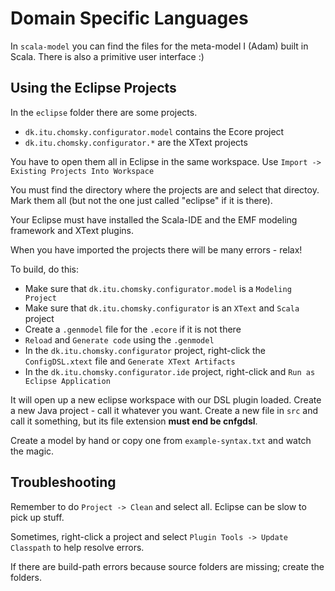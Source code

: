 Domain Specific Languages
=========================

In `scala-model` you can find the files for the meta-model I (Adam) built in
Scala. There is also a primitive user interface :)


Using the Eclipse Projects
----------------------------
In the `eclipse` folder there are some projects.

- `dk.itu.chomsky.configurator.model` contains the Ecore project
- `dk.itu.chomsky.configurator.*` are the XText projects

You have to open them all in Eclipse in the same workspace. Use
`Import -> Existing Projects Into Workspace`

You must find the directory where the projects are and select that directoy.
Mark them all (but not the one just called "eclipse" if it is there).

Your Eclipse must have installed the Scala-IDE and the EMF modeling framework
and XText plugins.

When you have imported the projects there will be many errors - relax!

To build, do this:

- Make sure that `dk.itu.chomsky.configurator.model` is a `Modeling Project`
- Make sure that `dk.itu.chomsky.configurator` is an `XText` and `Scala` project
- Create a `.genmodel` file for the `.ecore` if it is not there
- `Reload` and `Generate code` using the `.genmodel`
- In the `dk.itu.chomsky.configurator` project, right-click the `ConfigDSL.xtext`
  file and `Generate XText Artifacts`
- In the `dk.itu.chomsky.configurator.ide` project, right-click and `Run as Eclipse Application`

It will open up a new eclipse workspace with our DSL plugin loaded.
Create a new Java project - call it whatever you want.
Create a new file in `src` and call it something, but its file
extension **must end be cnfgdsl**.

Create a model by hand or copy one from `example-syntax.txt` and watch the
magic.

Troubleshooting
---------------
Remember to do `Project -> Clean` and select all. Eclipse can be slow to pick up stuff.

Sometimes, right-click a project and select `Plugin Tools -> Update Classpath` to
help resolve errors.

If there are build-path errors because source folders are missing; create the folders.

